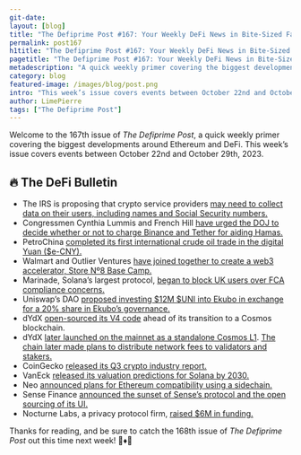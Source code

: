 ```yaml
---
git-date:
layout: [blog]
title: "The Defiprime Post #167: Your Weekly DeFi News in Bite-Sized Fashion"
permalink: post167
h1title: "The Defiprime Post #167: Your Weekly DeFi News in Bite-Sized Fashion"
pagetitle: "The Defiprime Post #167: Your Weekly DeFi News in Bite-Sized Fashion"
metadescription: "A quick weekly primer covering the biggest developments around Ethereum and DeFi. This week’s issue covers events between October 22nd and October 29th, 2023"
category: blog
featured-image: /images/blog/post.png
intro: "This week’s issue covers events between October 22nd and October 29th, 2023"
author: LimePierre
tags: ["The Defiprime Post"]
---
```


Welcome to the 167th issue of _The Defiprime Post_, a quick weekly primer covering the biggest developments around Ethereum and DeFi. This week’s issue covers events between October 22nd and October 29th, 2023.


## 🔥 The DeFi Bulletin

* The IRS is proposing that crypto service providers [may need to collect data on their users, including names and Social Security numbers.](https://cointelegraph.com/news/irs-proposes-unprecedented-data-collection-crypto-users?s=35)
* Congressmen Cynthia Lummis and French Hill [have urged the DOJ to decide whether or not to charge Binance and Tether for aiding Hamas.](https://www.coindesk.com/policy/2023/10/26/lawmakers-lummis-and-hill-urge-doj-decision-on-charging-binance-and-tether-for-aiding-hamas/)
* PetroChina [completed its first international crude oil trade in the digital Yuan ($e-CNY).](https://www.coindesk.com/business/2023/10/23/petrochina-completes-first-international-crude-oil-trade-in-digital-yuan-report/)
* Walmart and Outlier Ventures [have joined together to create a web3 accelerator, Store Nº8 Base Camp.](https://techcrunch.com/2023/10/24/walmart-and-outlier-ventures-web3-accelerator-launches-with-five-startups/)
* Marinade, Solana’s largest protocol, [began to block UK users over FCA compliance concerns.](https://www.coindesk.com/business/2023/10/23/solanas-largest-defi-protocol-marinade-starts-blocking-uk-users/)
* Uniswap’s DAO [proposed investing $12M $UNI into Ekubo in exchange for a 20% share in Ekubo’s governance.](https://www.theblock.co/post/259922/uniswap-dao-to-invest-12-million-of-uni-for-20-share-in-ekubos-future-governance-token?utm_source=telegram1&utm_medium=social)
* dYdX [open-sourced its V4 code](https://www.coindesk.com/tech/2023/10/24/dydx-decentralized-crypto-exchange-open-sources-v4-code-for-upcoming-cosmos-chain/) ahead of its transition to a Cosmos blockchain.
* dYdX [later launched on the mainnet as a standalone Cosmos L1](https://www.theblock.co/post/259658/dydx-chain-officially-launches-on-mainnet-as-standalone-cosmos-layer-1?utm_source=telegram1&utm_medium=social). [The chain later made plans to distribute network fees to validators and stakers.](https://www.theblock.co/post/259766/dydx-chain-to-distribute-all-network-fees-to-validators-and-stakers)
* CoinGecko [released its Q3 crypto industry report.](https://www.coingecko.com/research/publications/2023-q3-crypto-report)
* VanEck [released its valuation predictions for Solana by 2030.](https://www.vaneck.com/us/en/blogs/digital-assets/matthew-sigel-vanecks-base-bear-bull-case-solana-valuation-by-2030/)
* Neo [announced plans for Ethereum compatibility using a sidechain.](https://www.theblock.co/post/259741/neo-plans-ethereum-compatibility-via-sidechain)
* Sense Finance [announced the sunset of Sense’s protocol and the open sourcing of its UI.](https://medium.com/sensefinance/sunsetting-sense-and-releasing-it-into-the-ether-cd8c8e1731ad)
* Nocturne Labs, a privacy protocol firm, [raised $6M in funding.](https://www.coindesk.com/tech/2023/10/25/bain-capital-polychain-lead-6m-funding-round-for-privacy-protocol-firm-nocturne-labs/)


Thanks for reading, and be sure to catch the 168th issue of _The Defiprime Post_ out this time next week! 👋♦️👋